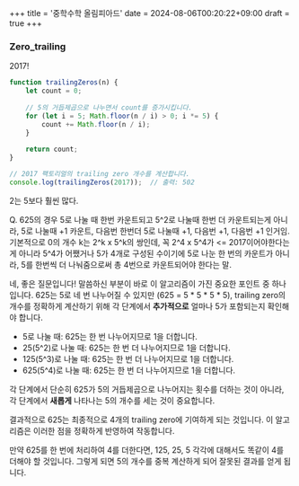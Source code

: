 +++
title = '중학수학 올림피아드'
date = 2024-08-06T00:20:22+09:00
draft = true
+++
### Zero_trailing
2017!
```javascript
function trailingZeros(n) {
    let count = 0;
    
    // 5의 거듭제곱으로 나누면서 count를 증가시킵니다.
    for (let i = 5; Math.floor(n / i) > 0; i *= 5) {
        count += Math.floor(n / i);
    }
    
    return count;
}

// 2017 팩토리얼의 trailing zero 개수를 계산합니다.
console.log(trailingZeros(2017));  // 출력: 502
```

2는 5보다 훨씬 많다.

Q. 625의 경우 5로 나눌 때 한번 카운트되고 5^2로 나눌때 한번 더 카운트되는게 아니라,
5로 나눌때 +1 카운트, 다음번 한번더 5로 나눌때 +1, 다음번 +1, 다음번 +1 인거임.
기본적으로 0의 개수 k는 2^k x 5^k의 쌍인데,
꼭 2^4 x 5^4가 <= 2017이어야한다는 게 아니라
5^4가 어쨌거나 5가 4개로 구성된 수이기에 
5로 나눈 한 번의 카운트가 아니라, 5를 한번씩 더 나눠줌으로써 총 4번으로 카운트되어야 한다는 말.

네, 좋은 질문입니다! 말씀하신 부분이 바로 이 알고리즘이 가진 중요한 포인트 중 하나입니다. 625는 5로 네 번 나누어질 수 있지만 (625 = 5 * 5 * 5 * 5), trailing zero의 개수를 정확하게 계산하기 위해 각 단계에서 **추가적으로** 얼마나 5가 포함되는지 확인해야 합니다.

* 5로 나눌 때: 625는 한 번 나누어지므로 1을 더합니다.
* 25(5^2)로 나눌 때: 625는 한 번 더 나누어지므로 1을 더합니다. 
* 125(5^3)로 나눌 때: 625는 한 번 더 나누어지므로 1을 더합니다.
* 625(5^4)로 나눌 때: 625는 한 번 더 나누어지므로 1을 더합니다.

각 단계에서 단순히 625가 5의 거듭제곱으로 나누어지는 횟수를 더하는 것이 아니라, 각 단계에서 **새롭게** 나타나는 5의 개수를 세는 것이 중요합니다. 

결과적으로 625는 최종적으로 4개의 trailing zero에 기여하게 되는 것입니다. 이 알고리즘은 이러한 점을 정확하게 반영하여 작동합니다. 

만약 625를 한 번에 처리하여 4를 더한다면, 125, 25, 5 각각에 대해서도 똑같이 4를 더해야 할 것입니다. 그렇게 되면 5의 개수를 중복 계산하게 되어 잘못된 결과를 얻게 됩니다. 


